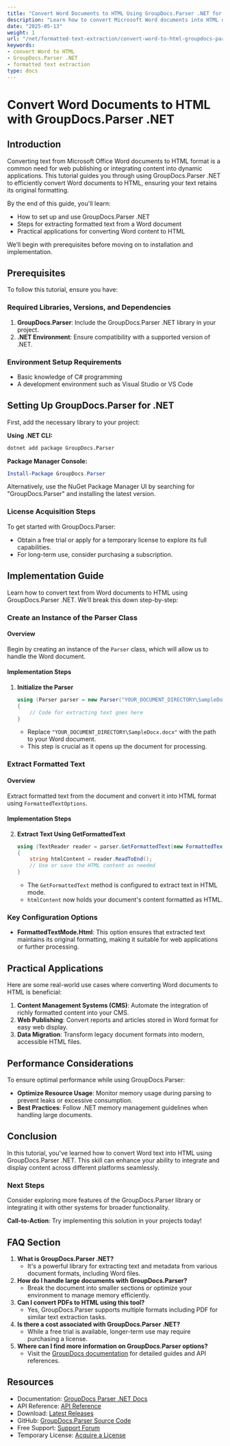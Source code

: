 ```yaml
---
title: "Convert Word Documents to HTML Using GroupDocs.Parser .NET for Seamless Text Extraction"
description: "Learn how to convert Microsoft Word documents into HTML using GroupDocs.Parser .NET. This guide covers setup, implementation, and practical applications."
date: "2025-05-13"
weight: 1
url: "/net/formatted-text-extraction/convert-word-to-html-groupdocs-parser-net/"
keywords:
- convert Word to HTML
- GroupDocs.Parser .NET
- formatted text extraction
type: docs
---
```

# Convert Word Documents to HTML with GroupDocs.Parser .NET

## Introduction

Converting text from Microsoft Office Word documents to HTML format is a common need for web publishing or integrating content into dynamic applications. This tutorial guides you through using GroupDocs.Parser .NET to efficiently convert Word documents to HTML, ensuring your text retains its original formatting.

By the end of this guide, you'll learn:
- How to set up and use GroupDocs.Parser .NET
- Steps for extracting formatted text from a Word document
- Practical applications for converting Word content to HTML

We’ll begin with prerequisites before moving on to installation and implementation.

## Prerequisites

To follow this tutorial, ensure you have:

### Required Libraries, Versions, and Dependencies
1. **GroupDocs.Parser**: Include the GroupDocs.Parser .NET library in your project.
2. **.NET Environment**: Ensure compatibility with a supported version of .NET.

### Environment Setup Requirements
- Basic knowledge of C# programming
- A development environment such as Visual Studio or VS Code

## Setting Up GroupDocs.Parser for .NET

First, add the necessary library to your project:

**Using .NET CLI:**
```bash
dotnet add package GroupDocs.Parser
```

**Package Manager Console:**
```powershell
Install-Package GroupDocs.Parser
```

Alternatively, use the NuGet Package Manager UI by searching for "GroupDocs.Parser" and installing the latest version.

### License Acquisition Steps
To get started with GroupDocs.Parser:
- Obtain a free trial or apply for a temporary license to explore its full capabilities.
- For long-term use, consider purchasing a subscription.

## Implementation Guide

Learn how to convert text from Word documents to HTML using GroupDocs.Parser .NET. We’ll break this down step-by-step:

### Create an Instance of the Parser Class

#### Overview
Begin by creating an instance of the `Parser` class, which will allow us to handle the Word document.

#### Implementation Steps
1. **Initialize the Parser**
   ```csharp
   using (Parser parser = new Parser("YOUR_DOCUMENT_DIRECTORY\SampleDocx.docx"))
   {
       // Code for extracting text goes here
   }
   ```
   - Replace `"YOUR_DOCUMENT_DIRECTORY\SampleDocx.docx"` with the path to your Word document.
   - This step is crucial as it opens up the document for processing.

### Extract Formatted Text

#### Overview
Extract formatted text from the document and convert it into HTML format using `FormattedTextOptions`.

#### Implementation Steps
2. **Extract Text Using GetFormattedText**
   ```csharp
   using (TextReader reader = parser.GetFormattedText(new FormattedTextOptions(FormattedTextMode.Html)))
   {
       string htmlContent = reader.ReadToEnd();
       // Use or save the HTML content as needed
   }
   ```
   - The `GetFormattedText` method is configured to extract text in HTML mode.
   - `htmlContent` now holds your document's content formatted as HTML.

### Key Configuration Options
- **FormattedTextMode.Html**: This option ensures that extracted text maintains its original formatting, making it suitable for web applications or further processing.

## Practical Applications
Here are some real-world use cases where converting Word documents to HTML is beneficial:
1. **Content Management Systems (CMS)**: Automate the integration of richly formatted content into your CMS.
2. **Web Publishing**: Convert reports and articles stored in Word format for easy web display.
3. **Data Migration**: Transform legacy document formats into modern, accessible HTML files.

## Performance Considerations
To ensure optimal performance while using GroupDocs.Parser:
- **Optimize Resource Usage**: Monitor memory usage during parsing to prevent leaks or excessive consumption.
- **Best Practices**: Follow .NET memory management guidelines when handling large documents.

## Conclusion
In this tutorial, you've learned how to convert Word text into HTML using GroupDocs.Parser .NET. This skill can enhance your ability to integrate and display content across different platforms seamlessly.

### Next Steps
Consider exploring more features of the GroupDocs.Parser library or integrating it with other systems for broader functionality.

**Call-to-Action**: Try implementing this solution in your projects today!

## FAQ Section
1. **What is GroupDocs.Parser .NET?**
   - It's a powerful library for extracting text and metadata from various document formats, including Word files.
2. **How do I handle large documents with GroupDocs.Parser?**
   - Break the document into smaller sections or optimize your environment to manage memory efficiently.
3. **Can I convert PDFs to HTML using this tool?**
   - Yes, GroupDocs.Parser supports multiple formats including PDF for similar text extraction tasks.
4. **Is there a cost associated with GroupDocs.Parser .NET?**
   - While a free trial is available, longer-term use may require purchasing a license.
5. **Where can I find more information on GroupDocs.Parser options?**
   - Visit the [GroupDocs documentation](https://docs.groupdocs.com/parser/net/) for detailed guides and API references.

## Resources
- Documentation: [GroupDocs Parser .NET Docs](https://docs.groupdocs.com/parser/net/)
- API Reference: [API Reference](https://reference.groupdocs.com/parser/net)
- Download: [Latest Releases](https://releases.groupdocs.com/parser/net/)
- GitHub: [GroupDocs.Parser Source Code](https://github.com/groupdocs-parser/GroupDocs.Parser-for-.NET)
- Free Support: [Support Forum](https://forum.groupdocs.com/c/parser/10)
- Temporary License: [Acquire a License](https://purchase.groupdocs.com/temporary-license/)
